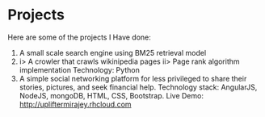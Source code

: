# Projects
Here are some of the projects I Have done: 
1. A small scale search engine using BM25 retrieval model 
2. i> A crowler that crawls wikinipedia pages  ii> Page rank algorithm implementation
Technology: Python 
3. A simple social networking platform for less privileged to share their stories, pictures, and seek
financial help.
Technology stack:  AngularJS, NodeJS, mongoDB, HTML, CSS, Bootstrap.
Live Demo: http://upliftermirajey.rhcloud.com 
